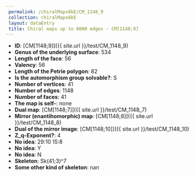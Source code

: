 ```yaml
--- 
 permalink: /chiralMaps6kE/CM_1148_9 
 collection: chiralMaps6kE
 layout: dataEntry
 title: Chiral maps up to 6000 edges - CM[1148;9]
---
```


- **ID**: [CM[1148;9]]({{ site.url }}/test/CM_1148_9)
- **Genus of the underlying surface**: 534
- **Length of the face**: 56
- **Valency**: 56
- **Length of the Petrie polygon**: 82
- **Is the automorphism group solvable?**: S
- **Number of vertices**: 41
- **Number of edges**: 1148
- **Number of faces**: 41
- **The map is self-**: none
- **Dual map**: [CM[1148;7]]({{ site.url }}/test/CM_1148_7)
- **Mirror (enantihomorphic) map**: [CM[1148;8]]({{ site.url }}/test/CM_1148_8)
- **Dual of the mirror image**: [CM[1148;10]]({{ site.url }}/test/CM_1148_10)
- **Z_q-Exponent?**: 4
- **No idea**:  29:10 15:8
- **No idea**: Y
- **No idea**: N
- **Skeleton**: Sk(41;3)^7
- **Some other kind of skeleton**: nan
